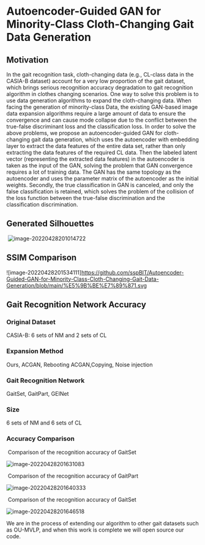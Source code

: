 
# **Autoencoder-Guided GAN for Minority-Class Cloth-Changing Gait Data Generation**

## Motivation

In the gait recognition task, cloth-changing data (e.g., CL-class data in the CASIA-B dataset) account for a very low proportion of the gait dataset, which brings serious recognition accuracy degradation to gait recognition algorithm in clothes changing scenarios. One way to solve this problem is to use data generation algorithms to expand the cloth-changing data. When facing the generation of minority-class Data, the existing GAN-based image data expansion algorithms require a large amount of data to ensure the convergence and can cause mode collapse due to the conflict between the true-false discriminant loss and the classification loss. In order to solve the above problems, we propose an autoencoder-guided GAN for cloth-changing gait data generation, which uses the autoencoder with embedding layer to extract the data features of the entire data set, rather than only extracting the data features of the required CL data. Then the labeled latent vector (representing the extracted data features) in the autoencoder is taken as the input of the GAN, solving the problem that GAN convergence requires a lot of training data. The GAN has the same topology as the autoencoder and uses the parameter matrix of the autoencoder as the initial weights. Secondly, the true classification in GAN is canceled, and only the false classification is retained, which solves the problem of the collision of the loss function between the true-false discrimination and the classification discrimination. 

## Generated Silhouettes

​                               ![image-20220428201014722](C:\Users\xjxjx\AppData\Roaming\Typora\typora-user-images\image-20220428201014722.png)

## SSIM Comparison

![image-20220428201534111]https://github.com/sspBIT/Autoencoder-Guided-GAN-for-Minority-Class-Cloth-Changing-Gait-Data-Generation/blob/main/%E5%9B%BE%E7%89%871.svg

## Gait Recognition Network Accuracy

### Original Dataset

CASIA-B: 6 sets of NM and 2 sets of CL

### Expansion Method

Ours, ACGAN, Rebooting ACGAN,Copying, Noise injection

### Gait Recognition Network

GaitSet, GaitPart, GEINet

### Size

6 sets of NM and 6 sets of CL

### Accuracy Comparison

​                                                                                                    Comparison of the recognition accuracy of GaitSet

![image-20220428201631083](C:\Users\xjxjx\AppData\Roaming\Typora\typora-user-images\image-20220428201631083.png)



​                                                                                                     Comparison of the recognition accuracy of GaitPart

![image-20220428201640333](C:\Users\xjxjx\AppData\Roaming\Typora\typora-user-images\image-20220428201640333.png)



​                                                                                                     Comparison of the recognition accuracy of GaitSet

![image-20220428201646518](C:\Users\xjxjx\AppData\Roaming\Typora\typora-user-images\image-20220428201646518.png)



We are in the process of extending our algorithm to other gait datasets such as OU-MVLP, and when this work is complete we will open source our code.
